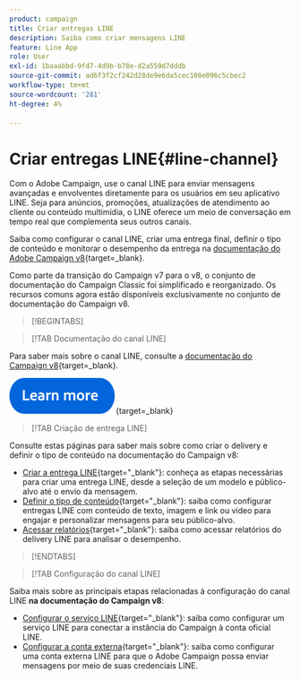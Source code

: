 ```yaml
---
product: campaign
title: Criar entregas LINE
description: Saiba como criar mensagens LINE
feature: Line App
role: User
exl-id: 1baaabbd-9fd7-4d9b-b78e-d2a559d7dddb
source-git-commit: ad6f3f2cf242d28de9e6da5cec100e096c5cbec2
workflow-type: tm+mt
source-wordcount: '281'
ht-degree: 4%

---
```


# Criar entregas LINE{#line-channel}

Com o Adobe Campaign, use o canal LINE para enviar mensagens avançadas e envolventes diretamente para os usuários em seu aplicativo LINE. Seja para anúncios, promoções, atualizações de atendimento ao cliente ou conteúdo multimídia, o LINE oferece um meio de conversação em tempo real que complementa seus outros canais.

Saiba como configurar o canal LINE, criar uma entrega final, definir o tipo de conteúdo e monitorar o desempenho da entrega na [documentação do Adobe Campaign v8](https://experienceleague.adobe.com/pt-br/docs/campaign/campaign-v8/send/line.md){target=_blank}.

Como parte da transição do Campaign v7 para o v8, o conjunto de documentação do Campaign Classic foi simplificado e reorganizado. Os recursos comuns agora estão disponíveis exclusivamente no conjunto de documentação do Campaign v8.

>[!BEGINTABS]

>[!TAB Documentação do canal LINE]

Para saber mais sobre o canal LINE, consulte a [documentação do Campaign v8](https://experienceleague.adobe.com/en/docs/campaign/campaign-v8/send/line.html){target=_blank}.


[![imagem](../../assets/do-not-localize/learn-more-button.svg)](https://experienceleague.adobe.com/pt-br/docs/campaign/campaign-v8/send/emails/email){target=_blank}


>[!TAB Criação de entrega LINE]

Consulte estas páginas para saber mais sobre como criar o delivery e definir o tipo de conteúdo na documentação do Campaign v8:

* [Criar a entrega LINE](https://experienceleague.adobe.com/pt-br/docs/campaign/campaign-v8/send/line.md#creating-the-delivery){target="_blank"}: conheça as etapas necessárias para criar uma entrega LINE, desde a seleção de um modelo e público-alvo até o envio da mensagem.
* [Definir o tipo de conteúdo](https://experienceleague.adobe.com/pt-br/docs/campaign/campaign-v8/send/line.md#defining-the-content){target="_blank"}: saiba como configurar entregas LINE com conteúdo de texto, imagem e link ou vídeo para engajar e personalizar mensagens para seu público-alvo.
* [Acessar relatórios](https://experienceleague.adobe.com/pt-br/docs/campaign/campaign-v8/send/line.md#accessing-reports){target="_blank"}: saiba como acessar relatórios do delivery LINE para analisar o desempenho.


>[!ENDTABS]



>[!TAB Configuração do canal LINE]

Saiba mais sobre as principais etapas relacionadas à configuração do canal LINE **na documentação do Campaign v8**:

* [Configurar o serviço LINE](https://experienceleague.adobe.com/pt-br/docs/campaign/campaign-v8/send/line.md#configure-line-service){target="_blank"}: saiba como configurar um serviço LINE para conectar a instância do Campaign à conta oficial LINE.
* [Configurar a conta externa](https://experienceleague.adobe.com/pt-br/docs/campaign/campaign-v8/send/line.md#configure-line-external){target="_blank"}: saiba como configurar uma conta externa LINE para que o Adobe Campaign possa enviar mensagens por meio de suas credenciais LINE.

